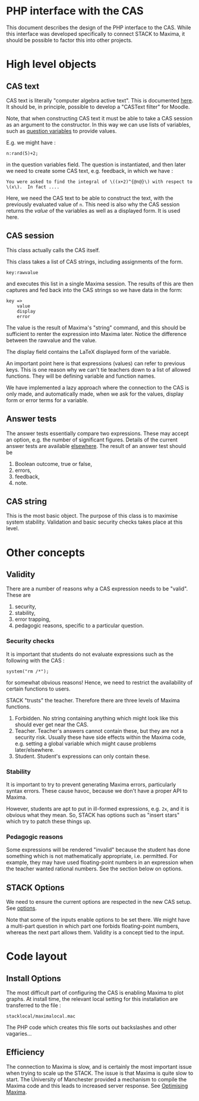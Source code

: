 # PHP interface with the CAS

This document describes the design of the PHP interface to the CAS.  While this interface was developed specifically to connect STACK to Maxima, it should be possible to factor this into other projects.

# High level objects

## CAS text

CAS text is literally "computer algebra active text".  This is documented [here](../Authoring/CASText.md).  It should be, in principle, possible to develop a "CASText filter" for Moodle.

Note, that when constructing CAS text it must be able to take a CAS session as an argument to the constructor.  In this way we can use lists of variables, such as [question variables](../Authoring/Variables.md) to provide values.

E.g. we might have :

    n:rand(5)+2;

in the question variables field.  The question is instantiated,  and then later we need to create some CAS text, e.g. feedback, in which we have :

    You were asked to find the integral of \((x+2)^{@n@}\) with respect to \(x\).  In fact ....

Here, we need the CAS text to be able to construct the text, with the previously evaluated value of `n`.  This need is also why the CAS session returns the *value* of the variables as well as a displayed form.  It is used here.

## CAS session

This class actually calls the CAS itself.

This class takes a list of CAS strings, including assignments of the form.

    key:rawvalue

and executes this list in a single Maxima session.  The results of this are then captures and fed back into the CAS strings so we have data in the form:

    key =>
        value
        display
        error

The value is the result of Maxima's "string" command, and this should be sufficient to renter the expression into Maxima later.  Notice the difference between the rawvalue and the value.

The display field contains the LaTeX displayed form of the variable.

An important point here is that expressions (values) can refer to previous keys. This is one reason why we can't tie teachers down to a list of allowed functions.  They will be defining variable and function names.

We have implemented a lazy approach where the connection to the CAS is only made, and automatically made, when we ask for the values, display form or error terms for a variable.


## Answer tests

The answer tests essentially compare two expressions.  These may accept an option, e.g. the number of significant figures.
Details of the current answer tests are available [elsewhere](../Authoring/Answer_tests.md).  The result of an answer test should be

1. Boolean outcome, true or false,
2. errors,
3. feedback,
4. note.


## CAS string

This is the most basic object.  The purpose of this class is to maximise system stability.  Validation and basic security checks takes place at this level.

# Other concepts

## Validity

There are a number of reasons why a CAS expression needs to be "valid".   These are

1. security,
2. stability,
3. error trapping,
4. pedagogic reasons, specific to a particular question.

### Security checks

It is important that students do not evaluate expressions such as the following with the CAS :

    system("rm /*");

for somewhat obvious reasons!  Hence, we need to restrict the availability of certain functions to users.

STACK "trusts" the teacher.  Therefore there are three levels of Maxima functions.

1. Forbidden.  No string containing anything which might look like this should ever get near the CAS.
2. Teacher.  Teacher's answers cannot contain these, but they are not a security risk.  Usually these have side effects within the Maxima code, e.g. setting a global variable which might cause problems later/elsewhere.
3. Student.  Student's expressions can only contain these.

### Stability

It is important to try to prevent generating Maxima errors, particularly syntax errors.  These cause havoc, because we don't have a proper API to Maxima.

However, students are apt to put in ill-formed expressions, e.g. `2x`, and it is obvious what they mean.  So, STACK has options such as "insert stars" which try to patch these things up.

### Pedagogic reasons

Some expressions will be rendered "invalid" because the student has done something which is not mathematically appropriate, i.e. permitted.  For example, they may have used floating-point numbers in an expression when the teacher wanted rational numbers.    See the section below on options.

## STACK Options

We need to ensure the current options are respected in the new CAS setup.  See [options](../Authoring/Options.md).

Note that some of the inputs enable options to be set there.  We might have a multi-part question in which part one forbids floating-point numbers, whereas the next part allows them.  Validity is a concept tied to the input.

# Code layout

## Install Options

The most difficult part of configuring the CAS is enabling Maxima to plot graphs.   At install time, the relevant local setting for this installation are transferred to the file :

    stacklocal/maximalocal.mac

The PHP code which creates this file sorts out backslashes and other vagaries...

## Efficiency

The connection to Maxima is slow, and is certainly the most important issue when trying to scale up the STACK.  The issue is that Maxima is quite slow to start.  The University of Manchester provided a mechanism to compile the Maxima code and this leads to increased server response.  See [Optimising Maxima](../CAS/Optimising_Maxima.md).

